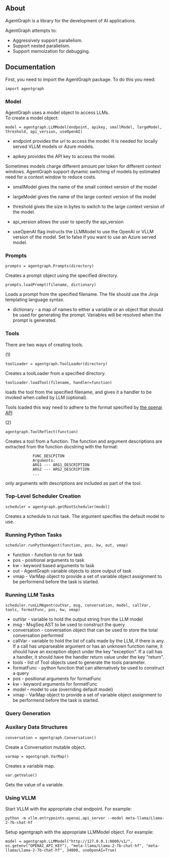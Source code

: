 ## About

AgentGraph is a library for the development of AI applications.

AgentGraph attempts to:

- Aggressively support parallelism.
- Support nested parallelism.
- Support memoization for debugging.

## Documentation

First, you need to import the AgentGraph package.  To do this you need:

```
import agentgraph
```

### Model

AgentGraph uses a model object to access LLMs.   
To create a model object:

```
model = agentgraph.LLMModel(endpoint, apikey, smallModel, largeModel, threshold, api_version, useOpenAI)
```

- endpoint provides the url to access the model.  It is needed for
  locally served VLLM models or Azure models.

- apikey provides the API key to access the model.

Sometimes models charge different amount per token for different
context windows.  AgentGraph support dynamic switching of models by
estimated need for a context window to reduce costs.

- smallModel gives the name of the small context version of the model
- largeModel gives the name of the large context version of the model
- threshold gives the size in bytes to switch to the large context version of the model.

- api_version allows the user to specify the api_version

- useOpenAI flag instructs the LLMModel to use the OpenAI or VLLM
  version of the model.  Set to false if you want to use an Azure
  served model.

### Prompts

```
prompts = agentgraph.Prompts(directory)
```

Creates a prompt object using the specified directory.

```
prompts.loadPrompt(filename, dictionary)
```

Loads a prompt from the specified filename.  The file should use the
Jinja templating language syntax.

- dictionary - a map of names to either a variable or an object that
  should be used for generating the prompt.  Variables will be
  resolved when the prompt is generated.

### Tools

There are two ways of creating tools.

(1)

```
toolLoader = agentgraph.ToolLoader(directory)
```

Creates a toolLoader from a specified directory.


```
toolLoader.loadTool(filename, handler=function)
```

loads the tool from the specified filename, and gives it a handler to be invoked when called by LLM (optional).

Tools loaded this way need to adhere to the format specified by [the openai API](https://platform.openai.com/docs/api-reference/chat/create)


(2)

```
agentgraph.ToolReflect(function)
```

Creates a tool from a function. The function and argument descriptions are extracted from the function docstring with the format:
```
            FUNC_DESCPITON
            Arguments:
            ARG1 --- ARG1_DESCRIPTION
            ARG2 --- ARG2_DESCRIPTION
            ...
```
only arguments with descriptions are included as part of the tool.

### Top-Level Scheduler Creation

```
scheduler = agentgraph.getRootScheduler(model)
```

Creates a schedule to run task.  The argument specifies the default
model to use.

### Running Python Tasks

```
scheduler.runPythonAgent(function, pos, kw, out, vmap)
```

- function - function to run for task
- pos - positional arguments to task
- kw - keyword based arguments to task
- out - AgentGraph variable objects to store output of task
- vmap - VarMap object to provide a set of variable object assignment to be performend before the task is started.

### Running LLM Tasks

```
scheduler.runLLMAgent(outVar, msg, conversation, model, callVar, tools, formatFunc, pos, kw, vmap)
```

- outVar - variable to hold the output string from the LLM model
- msg - MsgSeq AST to be used to construct the query
- conversation - conversation object that can be used to store the total conversation performed
- callVar - variable to hold the list of calls made by the LLM, if there is any. If a call has unparseable argument or has an unknown function name, it should have an exception object under the key "exception". If a call has a handler, it should have the handler return value under the key "return". 
- tools - list of Tool objects used to generate the tools parameter.
- formatFunc - python function that can alternatively be used to construct a query
- pos - positional arguments for formatFunc
- kw - keyword arguments for formatFunc
- model - model to use (overriding default model)
- vmap - VarMap object to provide a set of variable object assignment to be performend before the task is started.

### Query Generation


### Auxilary Data Structures

```
conversation = agentgraph.Conversation()
```

Create a Conversation mutable object.


```
varmap = agentgraph.VarMap()
```

Creates a variable map.


```
var.getValue()
```

Gets the value of a variable.

### Using VLLM

Start VLLM with the appropriate chat endpoint.  For example:
```
python -m vllm.entrypoints.openai.api_server --model meta-llama/Llama-2-7b-chat-hf
```

Setup agentgraph with the appropriate LLMModel object.  For example:
```
model = agentgraph.LLMModel("http://127.0.0.1:8000/v1/", os.getenv("OPENAI_API_KEY"), "meta-llama/Llama-2-7b-chat-hf", "meta-llama/Llama-2-7b-chat-hf", 34000, useOpenAI=True)
```
